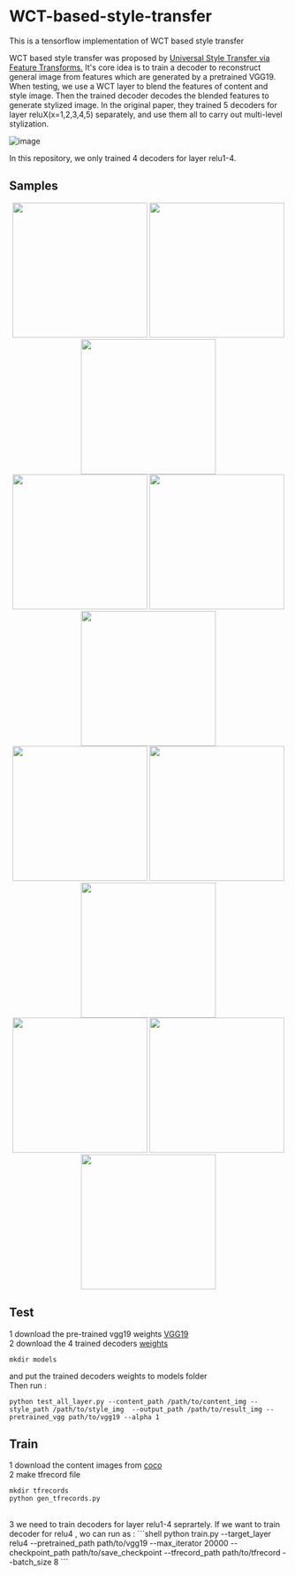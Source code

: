 # WCT-based-style-transfer
This is a  tensorflow implementation of WCT based style transfer

WCT based style transfer was proposed by [Universal Style Transfer via Feature Transforms.](http://xueshu.baidu.com/s?wd=paperuri%3A%28af912f3490e8e1a6c23a027c8aa87cd8%29&filter=sc_long_sign&tn=SE_xueshusource_2kduw22v&sc_vurl=http%3A%2F%2Farxiv.org%2Fabs%2F1705.08086&ie=utf-8&sc_us=12956352176356800874)
It's core idea is to train a decoder to reconstruct general image from features which are generated by a pretrained VGG19.
When testing, we use a WCT layer to blend the features of content and style image. Then the trained decoder decodes the blended features to generate stylized image.
In the original paper, they trained 5 decoders for layer reluX(x=1,2,3,4,5) separately, and use them all to carry out multi-level stylization.

![image](https://github.com/zhangcliff/WCT-based-style-transfer/blob/master/result/network.png)

In this repository, we only trained 4 decoders for layer relu1-4.

## Samples
<div align=center><img width="244" height="244" src="https://github.com/zhangcliff/WCT-based-style-transfer/blob/master/content/im4.jpg" >
<img width = "244" height="244" src ="https://github.com/zhangcliff/WCT-based-style-transfer/blob/master/style/s5.jpg">
<img width = "244" height="244" src="https://github.com/zhangcliff/WCT-based-style-transfer/blob/master/result/result_1.jpg">
<br>
<img width="244" height="244" src="https://github.com/zhangcliff/WCT-based-style-transfer/blob/master/content/im2.jpg" >
<img width = "244" height="244" src ="https://github.com/zhangcliff/WCT-based-style-transfer/blob/master/style/s2.jpg">
<img width = "244" height="244" src="https://github.com/zhangcliff/WCT-based-style-transfer/blob/master/result/result_3.jpg">
<br>
<img width="244" height="244" src="https://github.com/zhangcliff/WCT-based-style-transfer/blob/master/content/im3.jpg" >
<img width = "244" height="244" src ="https://github.com/zhangcliff/WCT-based-style-transfer/blob/master/style/s3.jpg">
<img width = "244" height="244" src="https://github.com/zhangcliff/WCT-based-style-transfer/blob/master/result/result_4.jpg">
<br>
<img width="244" height="244" src="https://github.com/zhangcliff/WCT-based-style-transfer/blob/master/content/im1.jpg" >
<img width = "244" height="244" src ="https://github.com/zhangcliff/WCT-based-style-transfer/blob/master/style/s1.jpg">
<img width = "244" height="244" src="https://github.com/zhangcliff/WCT-based-style-transfer/blob/master/result/result_2.jpg">
 <br> 
 <div align=left>  
  
## Test
1 download the pre-trained vgg19 weights [VGG19](https://pan.baidu.com/s/1zpsUu-V9taVBoaqBLK_OuQ)
 <br>
2 download the 4 trained decoders [weights](https://pan.baidu.com/s/1wencvm0bESOU_s5k2wRmYQ)
```shell
mkdir models
```
and put the trained decoders weights to models folder
 <br>
Then run :
```shell
python test_all_layer.py --content_path /path/to/content_img --style_path /path/to/style_img  --output_path /path/to/result_img --pretrained_vgg path/to/vgg19 --alpha 1
 ```
## Train
1 download the content images from [coco](http://msvocds.blob.core.windows.net/coco2014/train2014.zip)
<br>
2 make tfrecord file 
```shell
mkdir tfrecords
python gen_tfrecords.py
```
<br>
3 we need to train decoders for layer relu1-4 seprartely. If we want to train decoder for relu4 , wo can run as :
```shell
python train.py --target_layer relu4 --pretrained_path path/to/vgg19 --max_iterator 20000 --checkpoint_path path/to/save_checkpoint --tfrecord_path path/to/tfrecord  --batch_size 8
```
